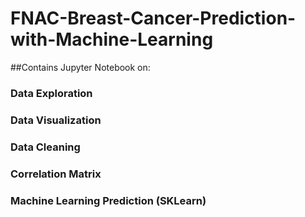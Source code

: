 # FNAC-Breast-Cancer-Prediction-with-Machine-Learning

##Contains Jupyter Notebook on:
  ### Data Exploration
  ### Data Visualization
  ### Data Cleaning
  ### Correlation Matrix
  ### Machine Learning Prediction (SKLearn)
